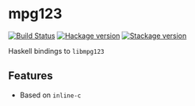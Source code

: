 # mpg123

[![Build Status](https://travis-ci.org/ocramz/mpg123.png)](https://travis-ci.org/ocramz/mpg123) [![Hackage version](https://img.shields.io/hackage/v/mpg123.svg?label=Hackage)](https://hackage.haskell.org/package/mpg123) [![Stackage version](https://www.stackage.org/package/mpg123/badge/lts?label=Stackage)](https://www.stackage.org/package/mpg123)

Haskell bindings to `libmpg123`


## Features

- Based on `inline-c`